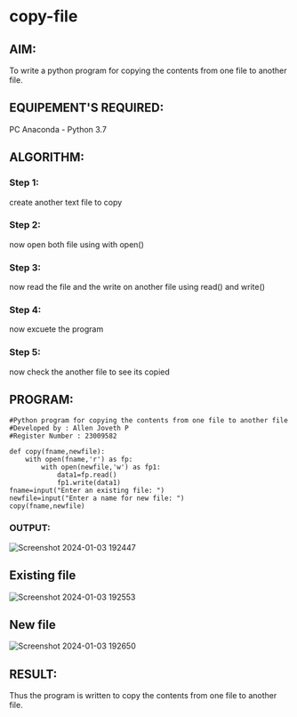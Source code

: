 # copy-file
## AIM:
To write a python program for copying the contents from one file to another file.
## EQUIPEMENT'S REQUIRED: 
PC
Anaconda - Python 3.7
## ALGORITHM: 
### Step 1:
create another text file to copy
### Step 2: 
 now open both file using with open()
### Step 3: 
now read the file and the write on another file using read() and write()
### Step 4:  
now excuete the program
### Step 5: 
now check the another file to see its copied

## PROGRAM:
```
#Python program for copying the contents from one file to another file
#Developed by : Allen Joveth P
#Register Number : 23009582

def copy(fname,newfile):
    with open(fname,'r') as fp:
        with open(newfile,'w') as fp1:
            data1=fp.read()
            fp1.write(data1)
fname=input("Enter an existing file: ")
newfile=input("Enter a name for new file: ")
copy(fname,newfile)
```
### OUTPUT:

![Screenshot 2024-01-03 192447](https://github.com/allenjoveth/copy-file/assets/139422287/6a8eb2f7-8d72-40b9-865a-8dc1ab251c9e)

## Existing file

![Screenshot 2024-01-03 192553](https://github.com/allenjoveth/copy-file/assets/139422287/a7bbfebb-3ef3-4e03-be07-83f9d689832d)

## New file

![Screenshot 2024-01-03 192650](https://github.com/allenjoveth/copy-file/assets/139422287/885cb1e4-3b62-48c8-98a0-c62ab0df1fa2)

## RESULT:
Thus the program is written to copy the contents from one file to another file.
